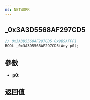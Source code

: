 ```yaml
---
ns: NETWORK
---
```

## _0x3A3D5568AF297CD5

```c
// 0x3A3D5568AF297CD5 0x9B9AFFF1
BOOL _0x3A3D5568AF297CD5(Any p0);
```


## 參數
* **p0**: 

## 返回值
